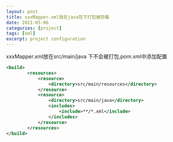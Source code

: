 ```yaml
---
layout: post
title: xxxMapper.xml放在java包下打包被忽略  
date: 2021-05-06
categories: [project]
tags: [xml]
excerpt: project configuration
---
```




xxxMapper.xml放在src/main/java 下不会被打包,pom.xml中添加配置

```xml
<build>
        <resources>
            <resource>
                <directory>src/main/resources</directory>
            </resource>
            <resource>
                <directory>src/main/java</directory>
                <includes>
                    <include>**/*.xml</include>
                </includes>
            </resource>
        </resources>
</build>
```

